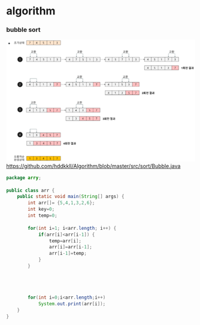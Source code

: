 # algorithm


### bubble sort
![alt text](bubble.png)
https://github.com/hddkkll/Algorithm/blob/master/src/sort/Bubble.java
```java
package arry;

public class arr {
	public static void main(String[] args) {
		int arr[]= {5,4,1,3,2,6};
		int key=0;
		int temp=0;

		for(int i=1; i<arr.length; i++) {
			if(arr[i]<arr[i-1]) {
				temp=arr[i];
				arr[i]=arr[i-1];
				arr[i-1]=temp;
			}
		}



		
		for(int i=0;i<arr.length;i++)
			System.out.print(arr[i]);
	}
}

```
